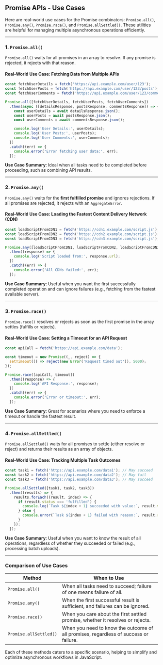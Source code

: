 ## Promise APIs - Use Cases

Here are real-world use cases for the Promise combinators: `Promise.all()`, `Promise.any()`, `Promise.race()`, and `Promise.allSettled()`. These utilities are helpful for managing multiple asynchronous operations efficiently.

---

### 1. **`Promise.all()`**
`Promise.all()` waits for all promises in an array to resolve. If any promise is rejected, it rejects with that reason.

#### Real-World Use Case: Fetching Data from Multiple APIs
```javascript
const fetchUserDetails = fetch('https://api.example.com/user/123');
const fetchUserPosts = fetch('https://api.example.com/user/123/posts');
const fetchUserComments = fetch('https://api.example.com/user/123/comments');

Promise.all([fetchUserDetails, fetchUserPosts, fetchUserComments])
  .then(async ([detailsResponse, postsResponse, commentsResponse]) => {
    const userDetails = await detailsResponse.json();
    const userPosts = await postsResponse.json();
    const userComments = await commentsResponse.json();

    console.log('User Details:', userDetails);
    console.log('User Posts:', userPosts);
    console.log('User Comments:', userComments);
  })
  .catch((err) => {
    console.error('Error fetching user data:', err);
  });
```

**Use Case Summary**: 
Ideal when all tasks need to be completed before proceeding, such as combining API results.

---

### 2. **`Promise.any()`**
`Promise.any()` waits for the **first fulfilled promise** and ignores rejections. If all promises are rejected, it rejects with an `AggregateError`.

#### Real-World Use Case: Loading the Fastest Content Delivery Network (CDN)
```javascript
const loadScriptFromCDN1 = fetch('https://cdn1.example.com/script.js');
const loadScriptFromCDN2 = fetch('https://cdn2.example.com/script.js');
const loadScriptFromCDN3 = fetch('https://cdn3.example.com/script.js');

Promise.any([loadScriptFromCDN1, loadScriptFromCDN2, loadScriptFromCDN3])
  .then((response) => {
    console.log('Script loaded from:', response.url);
  })
  .catch((err) => {
    console.error('All CDNs failed:', err);
  });
```

**Use Case Summary**: 
Useful when you want the first successfully completed operation and can ignore failures (e.g., fetching from the fastest available server).

---

### 3. **`Promise.race()`**
`Promise.race()` resolves or rejects as soon as the first promise in the array settles (fulfills or rejects).

#### Real-World Use Case: Setting a Timeout for an API Request
```javascript
const apiCall = fetch('https://api.example.com/data');

const timeout = new Promise((_, reject) => {
  setTimeout(() => reject(new Error('Request timed out')), 5000);
});

Promise.race([apiCall, timeout])
  .then((response) => {
    console.log('API Response:', response);
  })
  .catch((err) => {
    console.error('Error or timeout:', err);
  });
```

**Use Case Summary**: 
Great for scenarios where you need to enforce a timeout or handle the fastest result.

---

### 4. **`Promise.allSettled()`**
`Promise.allSettled()` waits for all promises to settle (either resolve or reject) and returns their results as an array of objects.

#### Real-World Use Case: Tracking Multiple Task Outcomes
```javascript
const task1 = fetch('https://api.example.com/data1'); // May succeed
const task2 = fetch('https://api.example.com/data2'); // May fail
const task3 = fetch('https://api.example.com/data3'); // May succeed

Promise.allSettled([task1, task2, task3])
  .then((results) => {
    results.forEach((result, index) => {
      if (result.status === 'fulfilled') {
        console.log(`Task ${index + 1} succeeded with value:`, result.value);
      } else {
        console.error(`Task ${index + 1} failed with reason:`, result.reason);
      }
    });
  });
```

**Use Case Summary**: 
Useful when you want to know the result of all operations, regardless of whether they succeeded or failed (e.g., processing batch uploads).

---

### Comparison of Use Cases
| **Method**       | **When to Use**                                                                 |
|-------------------|--------------------------------------------------------------------------------|
| `Promise.all()`   | When all tasks need to succeed; failure of one means failure of all.           |
| `Promise.any()`   | When the first successful result is sufficient, and failures can be ignored.   |
| `Promise.race()`  | When you care about the first settled promise, whether it resolves or rejects. |
| `Promise.allSettled()` | When you need to know the outcome of all promises, regardless of success or failure. |

Each of these methods caters to a specific scenario, helping to simplify and optimize asynchronous workflows in JavaScript.